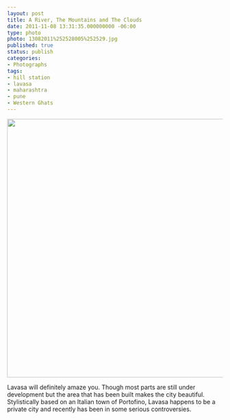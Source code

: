 ```yaml
---
layout: post
title: A River, The Mountains and The Clouds
date: 2011-11-08 13:31:35.000000000 -06:00
type: photo
photo: 13082011%252528005%252529.jpg
published: true
status: publish
categories:
- Photographs
tags:
- hill station
- lavasa
- maharashtra
- pune
- Western Ghats
---
```

<p><img src="{{ site.url }}/assets/images/13082011%252528005%252529.jpg" alt=""
                                        width="800" height="602" /></p>
<p>Lavasa will definitely amaze you. Though most parts are still under development but the area that has been built
    makes the city beautiful. Stylistically based on an Italian town of Portofino, Lavasa happens to be a private
    city and recently has been in some serious controversies.</p>
